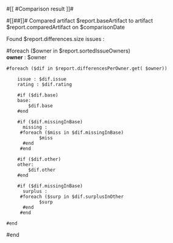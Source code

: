 #[[ #Comparison result ]]#


#[[##]]# Compared artifact $report.baseArtifact to artifact $report.comparedArtifact on $comparisonDate

Found $report.differences.size issues : 

#foreach ($owner in $report.sortedIssueOwners)  
**owner** : $owner

    #foreach ($dif in $report.differencesPerOwner.get( $owner)) 
      
        issue : $dif.issue
        rating : $dif.rating
        
        #if ($dif.base)      
        base:
            $dif.base
        #end
        
        #if ($dif.missingInBase)
          missing : 
         #foreach ($miss in $dif.missingInBase)          
                $miss
          #end
         #end
        
        #if ($dif.other)      
        other:
            $dif.other
        #end
        
        #if ($dif.missingInBase)
          surplus : 
         #foreach ($surp in $dif.surplusInOther          
                $surp
          #end
         #end
                
    #end

#end